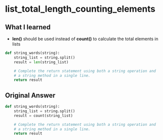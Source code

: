 # list_total_length_counting_elements

## What I learned
- **len()** should be used instead of **count()** to calculate the total elements in lists
```python
def string_words(string):
    string_list = string.split()
    result = len(string_list)

    # Complete the return statement using both a string operation and 
    # a string method in a single line.
    return result
```

## Original Answer
```python
def string_words(string):
    string_list = string.split()
    result = count(string_list)

    # Complete the return statement using both a string operation and 
    # a string method in a single line.
    return result
```
